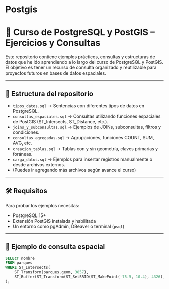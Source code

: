 # Postgis

# 📘 Curso de PostgreSQL y PostGIS – Ejercicios y Consultas

Este repositorio contiene ejemplos prácticos, consultas y estructuras de datos que he ido aprendiendo a lo largo del curso de PostgreSQL y PostGIS. El objetivo es tener un recurso de consulta organizado y reutilizable para proyectos futuros en bases de datos espaciales.

---

## 📂 Estructura del repositorio

- `tipos_datos.sql` → Sentencias con diferentes tipos de datos en PostgreSQL.
- `consultas_espaciales.sql` → Consultas utilizando funciones espaciales de PostGIS (ST_Intersects, ST_Distance, etc.).
- `joins_y_subconsultas.sql` → Ejemplos de JOINs, subconsultas, filtros y condiciones.
- `consultas_agregadas.sql` → Agrupaciones, funciones COUNT, SUM, AVG, etc.
- `creacion_tablas.sql` → Tablas con y sin geometría, claves primarias y foráneas.
- `carga_datos.sql` → Ejemplos para insertar registros manualmente o desde archivos externos.
- (Puedes ir agregando más archivos según avance el curso)

---

## 🛠 Requisitos

Para probar los ejemplos necesitas:

- PostgreSQL 15+
- Extensión PostGIS instalada y habilitada
- Un entorno como pgAdmin, DBeaver o terminal (`psql`)

---

## 🧪 Ejemplo de consulta espacial

```sql
SELECT nombre
FROM parques
WHERE ST_Intersects(
    ST_Transform(parques.geom, 3857),
    ST_Buffer(ST_Transform(ST_SetSRID(ST_MakePoint(-75.5, 10.4), 4326), 3857), 1000)
);

